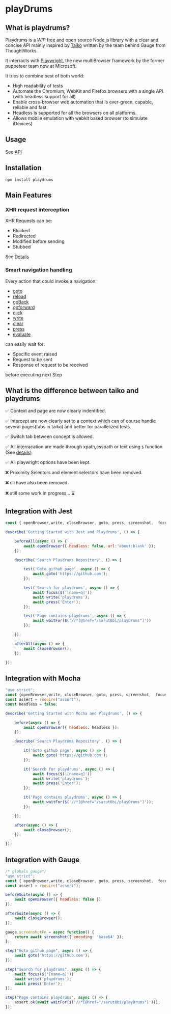 # playDrums

## What is playdrums?

Playdrums is a *WIP* free and open source Node.js library with a clear and concise API mainly inspired by [Taiko](https://taiko.dev/) written by the team behind Gauge from ThoughtWorks.

It interracts with [Playwright](https://github.com/microsoft/playwright/), the new multiBrowser framework by the former puppeteer team now at Microsoft.

It tries to combine best of both world:
* High readability of tests
* Automate the Chromium, WebKit and Firefox browsers with a single API. (with headless support for all)
* Enable cross-browser web automation that is ever-green, capable, reliable and fast.
* Headless is supported for all the browsers on all platforms.
* Allows mobile emulation with webkit based browser (to simulate iDevices)

## Usage
See [API](https://github.com/sarut0bi/playDrums/blob/master/api.md)

## Installation
`npm install playdrums`

## Main Features

### XHR request interception

XHR Requests can be:

* Blocked
* Redirected
* Modified before sending
* Stubbed

See [Details](https://github.com/sarut0bi/playDrums/blob/master/api.md#intercept)

### Smart navigation handling

Every action that could invoke a navigation:

* [goto](https://github.com/sarut0bi/playDrums/blob/master/api.md#goto)
* [reload](https://github.com/sarut0bi/playDrums/blob/master/api.md#reload)
* [goBack](https://github.com/sarut0bi/playDrums/blob/master/api.md#goBack)
* [goforward](https://github.com/sarut0bi/playDrums/blob/master/api.md#goforward)
* [click](https://github.com/sarut0bi/playDrums/blob/master/api.md#click)
* [write](https://github.com/sarut0bi/playDrums/blob/master/api.md#write)
* [clear](https://github.com/sarut0bi/playDrums/blob/master/api.md#clear)
* [press](https://github.com/sarut0bi/playDrums/blob/master/api.md#press)
* [evaluate](https://github.com/sarut0bi/playDrums/blob/master/api.md#evaluate)

can easily wait for:

* Specific event raised
* Request to be sent
* Response of request to be received

before executing next Step

## What is the difference between taiko and playdrums

:white_check_mark: Context and page are now clearly indentified.

:white_check_mark: Intercept are now clearly set to a context which can of course handle several pages(tabs in taiko) and better for parallelized tests.

:white_check_mark: Switch tab between concept is allowed.

:white_check_mark: All interracation are made through xpath,csspath or text using `$` function (See [details](https://github.com/sarut0bi/playDrums/blob/master/api.md))

:white_check_mark: All playwright options have been kept.

:x: Proximity Selectors and element selectors have been removed.

:x: cli have also been removed.

:x: still some work in progress... :hourglass:


## Integration with Jest

```javascript
const { openBrowser,write, closeBrowser, goto, press, screenshot,  focus, $, waitFor } = require('playdrums');

describe('Getting Started with Jest and Playdrums', () => {

    beforeAll(async () => {
        await openBrowser({ headless: false, url:'about:blank' });
    });

    describe('Search Playdrums Repository', () => {

        test('Goto github page', async () => {
            await goto('https://github.com');
        });

        test('Search for playdrums', async () => {
			await focus($('[name=q]'))
			await write('playdrums');
			await press('Enter');
        });

        test('Page contains playdrums', async () => {
            await waitFor($('//*[@href="/sarut0bi/playDrums"]'))
        });

    });

    afterAll(async () => {
        await closeBrowser();
    });

});
```

## Integration with Mocha

```javascript
"use strict";
const {openBrowser,write, closeBrowser, goto, press, screenshot,  focus, $, waitFor} = require('playdrums');
const assert = require("assert");
const headless = false;

describe('Getting Started with Mocha and Playdrums', () => {

    before(async () => {
        await openBrowser({ headless: headless });
    });

    describe('Search Playdrums Repository', () => {

        it('Goto github page', async () => {
            await goto('https://github.com');
        });

        it('Search for playdrums', async () => {
			await focus($('[name=q]'))
			await write('playdrums');
			await press('Enter');
        });

        it('Page contains playdrums', async () => {
            await waitFor($('//*[@href="/sarut0bi/playDrums"]'));
        });

    });

    after(async () => {
        await closeBrowser();
    });

});

```

## Integration with Gauge

```javascript
/* globals gauge*/
"use strict";
const { openBrowser,write, closeBrowser, goto, press, screenshot,  focus, $, waitFor } = require('playdrums');
const assert = require("assert");

beforeSuite(async () => {
    await openBrowser({ headless: false })
});

afterSuite(async () => {
    await closeBrowser();
});

gauge.screenshotFn = async function() {
    return await screenshot({ encoding: 'base64' });
};

step("Goto github page", async () => {
    await goto('https://github.com');
});

step("Search for playdrums", async () => {
    await focus($('[name=q]'))
    await write('playdrums');
    await press('Enter');
});

step("Page contains playdrums", async () => {
    assert.ok(await waitFor($('//*[@href="/sarut0bi/playDrums"]')));
});
```